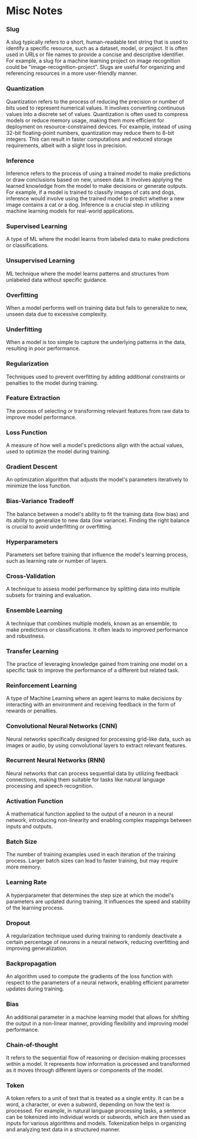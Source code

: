 # Misc Notes

### Slug
A slug typically refers to a short, human-readable text string that is used to identify a specific resource, such as 
a dataset, model, or project. It is often used in URLs or file names to provide a concise and descriptive identifier. 
For example, a slug for a machine learning project on image recognition could be "image-recognition-project". Slugs 
are useful for organizing and referencing resources in a more user-friendly manner.

### Quantization 
Quantization refers to the process of reducing the precision or number of bits used to represent numerical values. 
It involves converting continuous values into a discrete set of values. Quantization is often used to compress models 
or reduce memory usage, making them more efficient for deployment on resource-constrained devices. For example, instead 
of using 32-bit floating-point numbers, quantization may reduce them to 8-bit integers. This can result in faster 
computations and reduced storage requirements, albeit with a slight loss in precision.

### Inference
Inference refers to the process of using a trained model to make predictions or draw conclusions based on new, unseen 
data. It involves applying the learned knowledge from the model to make decisions or generate outputs. For example, if 
a model is trained to classify images of cats and dogs, inference would involve using the trained model to predict whether 
a new image contains a cat or a dog. Inference is a crucial step in utilizing machine learning models for real-world applications.

### Supervised Learning
A type of ML where the model learns from labeled data to make predictions or classifications.

### Unsupervised Learning
ML technique where the model learns patterns and structures from unlabeled data without specific guidance.

### Overfitting
When a model performs well on training data but fails to generalize to new, unseen data due to excessive complexity.

### Underfitting
When a model is too simple to capture the underlying patterns in the data, resulting in poor performance.

### Regularization
Techniques used to prevent overfitting by adding additional constraints or penalties to the model during training.

### Feature Extraction
The process of selecting or transforming relevant features from raw data to improve model performance.

### Loss Function
A measure of how well a model's predictions align with the actual values, used to optimize the model during training.

### Gradient Descent
An optimization algorithm that adjusts the model's parameters iteratively to minimize the loss function.

### Bias-Variance Tradeoff
The balance between a model's ability to fit the training data (low bias) and its ability to generalize to new data (low variance). Finding the right balance is crucial to avoid underfitting or overfitting.

### Hyperparameters
Parameters set before training that influence the model's learning process, such as learning rate or number of layers.

### Cross-Validation
A technique to assess model performance by splitting data into multiple subsets for training and evaluation.

### Ensemble Learning
A technique that combines multiple models, known as an ensemble, to make predictions or classifications. It often leads to improved performance and robustness.

### Transfer Learning
The practice of leveraging knowledge gained from training one model on a specific task to improve the performance of a different but related task.

### Reinforcement Learning
A type of Machine Learning where an agent learns to make decisions by interacting with an environment and receiving feedback in the form of rewards or penalties.

### Convolutional Neural Networks (CNN)
Neural networks specifically designed for processing grid-like data, such as images or audio, by using convolutional layers to extract relevant features.

### Recurrent Neural Networks (RNN)
Neural networks that can process sequential data by utilizing feedback connections, making them suitable for tasks like natural language processing and speech recognition.

### Activation Function
A mathematical function applied to the output of a neuron in a neural network, introducing non-linearity and enabling complex mappings between inputs and outputs.

### Batch Size
The number of training examples used in each iteration of the training process. Larger batch sizes can lead to faster training, but may require more memory.

### Learning Rate
A hyperparameter that determines the step size at which the model's parameters are updated during training. It influences the speed and stability of the learning process.

### Dropout
A regularization technique used during training to randomly deactivate a certain percentage of neurons in a neural network, reducing overfitting and improving generalization.

### Backpropagation
An algorithm used to compute the gradients of the loss function with respect to the parameters of a neural network, enabling efficient parameter updates during training.

### Bias
An additional parameter in a machine learning model that allows for shifting the output in a non-linear manner, providing flexibility and improving model performance.

### Chain-of-thought
It refers to the sequential flow of reasoning or decision-making processes within a model. It represents how information is processed and transformed as it moves through different layers or components of the model.

### Token
A token refers to a unit of text that is treated as a single entity. It can be a word, a character, or even a subword, depending on how the text is processed. For example, in natural language processing tasks, a sentence can be tokenized into individual words or subwords, which are then used as inputs for various algorithms and models. Tokenization helps in organizing and analyzing text data in a structured manner.